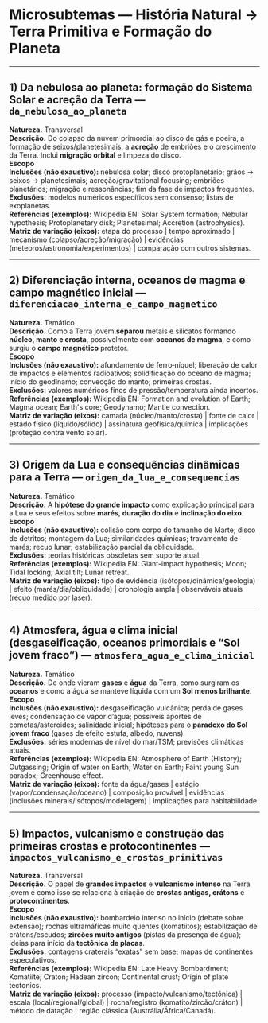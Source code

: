 
# Microsubtemas — História Natural → Terra Primitiva e Formação do Planeta

---

## 1) Da nebulosa ao planeta: formação do Sistema Solar e acreção da Terra — `da_nebulosa_ao_planeta`
**Natureza.** Transversal  
**Descrição.** Do colapso da nuvem primordial ao disco de gás e poeira, a formação de seixos/planetesimais, a **acreção** de embriões e o crescimento da Terra. Inclui **migração orbital** e limpeza do disco.  
**Escopo**  
**Inclusões (não exaustivo):** nebulosa solar; disco protoplanetário; grãos → seixos → planetesimais; acreção/gravitational focusing; embriões planetários; migração e ressonâncias; fim da fase de impactos frequentes.  
**Exclusões:** modelos numéricos específicos sem consenso; listas de exoplanetas.  
**Referências (exemplos):** Wikipedia EN: Solar System formation; Nebular hypothesis; Protoplanetary disk; Planetesimal; Accretion (astrophysics).  
**Matriz de variação (eixos):** etapa do processo | tempo aproximado | mecanismo (colapso/acreção/migração) | evidências (meteoros/astronomia/experimentos) | comparação com outros sistemas.

---

## 2) Diferenciação interna, oceanos de magma e campo magnético inicial — `diferenciacao_interna_e_campo_magnetico`
**Natureza.** Temático  
**Descrição.** Como a Terra jovem **separou** metais e silicatos formando **núcleo, manto e crosta**, possivelmente com **oceanos de magma**, e como surgiu o **campo magnético** protetor.  
**Escopo**  
**Inclusões (não exaustivo):** afundamento de ferro‑níquel; liberação de calor de impactos e elementos radioativos; solidificação do oceano de magma; início do geodínamo; convecção do manto; primeiras crostas.  
**Exclusões:** valores numéricos finos de pressão/temperatura ainda incertos.  
**Referências (exemplos):** Wikipedia EN: Formation and evolution of Earth; Magma ocean; Earth's core; Geodynamo; Mantle convection.  
**Matriz de variação (eixos):** camada (núcleo/manto/crosta) | fonte de calor | estado físico (líquido/sólido) | assinatura geofísica/química | implicações (proteção contra vento solar).

---

## 3) Origem da Lua e consequências dinâmicas para a Terra — `origem_da_lua_e_consequencias`
**Natureza.** Temático  
**Descrição.** A **hipótese do grande impacto** como explicação principal para a Lua e seus efeitos sobre **marés**, **duração do dia** e **inclinação do eixo**.  
**Escopo**  
**Inclusões (não exaustivo):** colisão com corpo do tamanho de Marte; disco de detritos; montagem da Lua; similaridades químicas; travamento de marés; recuo lunar; estabilização parcial da obliquidade.  
**Exclusões:** teorias históricas obsoletas sem suporte atual.  
**Referências (exemplos):** Wikipedia EN: Giant-impact hypothesis; Moon; Tidal locking; Axial tilt; Lunar retreat.  
**Matriz de variação (eixos):** tipo de evidência (isótopos/dinâmica/geologia) | efeito (marés/dia/obliquidade) | cronologia ampla | observáveis atuais (recuo medido por laser).

---

## 4) Atmosfera, água e clima inicial (desgaseificação, oceanos primordiais e “Sol jovem fraco”) — `atmosfera_agua_e_clima_inicial`
**Natureza.** Temático  
**Descrição.** De onde vieram **gases** e **água** da Terra, como surgiram os **oceanos** e como a água se manteve líquida com um **Sol menos brilhante**.  
**Escopo**  
**Inclusões (não exaustivo):** desgaseificação vulcânica; perda de gases leves; condensação de vapor d’água; possíveis aportes de cometas/asteroides; salinidade inicial; hipóteses para o **paradoxo do Sol jovem fraco** (gases de efeito estufa, albedo, nuvens).  
**Exclusões:** séries modernas de nível do mar/TSM; previsões climáticas atuais.  
**Referências (exemplos):** Wikipedia EN: Atmosphere of Earth (History); Outgassing; Origin of water on Earth; Water on Earth; Faint young Sun paradox; Greenhouse effect.  
**Matriz de variação (eixos):** fonte da água/gases | estágio (vapor/condensação/oceano) | composição provável | evidências (inclusões minerais/isótopos/modelagem) | implicações para habitabilidade.

---

## 5) Impactos, vulcanismo e construção das primeiras crostas e protocontinentes — `impactos_vulcanismo_e_crostas_primitivas`
**Natureza.** Transversal  
**Descrição.** O papel de **grandes impactos** e **vulcanismo intenso** na Terra jovem e como isso se relaciona à criação de **crostas antigas, crátons** e **protocontinentes**.  
**Escopo**  
**Inclusões (não exaustivo):** bombardeio intenso no início (debate sobre extensão); rochas ultramáficas muito quentes (komatiitos); estabilização de crátons/escudos; **zircões muito antigos** (pistas da presença de água); ideias para início da **tectônica de placas**.  
**Exclusões:** contagens craterais “exatas” sem base; mapas de continentes especulativos.  
**Referências (exemplos):** Wikipedia EN: Late Heavy Bombardment; Komatiite; Craton; Hadean zircon; Continental crust; Origin of plate tectonics.  
**Matriz de variação (eixos):** processo (impacto/vulcanismo/tectônica) | escala (local/regional/global) | rocha/registro (komatito/zircão/cráton) | método de datação | região clássica (Austrália/África/Canadá).

